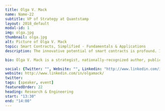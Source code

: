 ```yaml
---
title: Olga V. Mack
name: Name-22
subtitle: VP of Strategy at Quantstamp
layout: 2018_default
modal-id: 1
img: olga.jpg
thumbnail: olga.jpg
alt: Picture of Olga V. Mack
topic: Smart Contracts, Simplified - Fundamentals & Applications
description: The innovative potential of smart contracts is profound. If widely adopted, these computable and self-executing smart contracts can significantly reduce transaction time and costs, enable autonomous machine-to-machine transactions, and fundamentally alter how countless industries will interact with their clients. Because of this potential, all professionals must strive to understand this rapidly changing technology, as well as the unique benefits that it can pose. This talk will define smart contracts, explain their current and future business applications, discuss how they may transform the world, and focus on concrete steps you can take to prepare for the potential impact on your career.

bio: Olga V. Mack is a strategist, nationally-recognized author, public speaker, and women’s advocate. She is a Vice President of Strategy at Quntstamp, the first decentralized security auditing blockchain platform. In the past she has served as General Counsel at ClearSlide, has held various roles at Visa, Zoosk, Pacific Art League, Wilson Sonsini, and Yahoo and earned both a B.A. and J.D. from UC Berkeley. 

social: {Twitter: "", Website: "", Linkedin: "http://www.linkedin.com/in/olgamack/" }
website: http://www.linkedin.com/in/olgamack/
twitter: 
tags: [speaker, event]
featuredOrder: 22
heading: Research & Engineering
start: "13:30"
end: "14:00"
---
```


